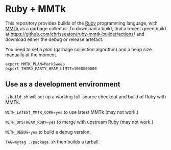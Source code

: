 # Ruby + MMTk

This repository provides builds of the [Ruby](https://www.ruby-lang.org/)
programming language, with [MMTk](https://www.mmtk.io/) as a garbage collector.
To download a build, find a recent green build at
https://github.com/chrisseaton/ruby-mmtk-builder/actions/ and download either
the debug or release artefact.

You need to set a *plan* (garbage collection algorithm) and a heap size
manually at the moment.

```
export MMTK_PLAN=MarkSweep
export THIRD_PARTY_HEAP_LIMIT=1000000000
```

## Use as a development environment

`./build.sh` will set up a working full-source checkout and build of Ruby with
MMTk.

`WITH_LATEST_MMTK_CORE=yes` to use latest MMTk (may not work.)

`WITH_UPSTREAM_RUBY=yes` to merge with upstream Ruby (may not work.)

`WITH_DEBUG=yes` to build a debug version.

`TAG=mytag ./package.sh` then builds a tarball.
